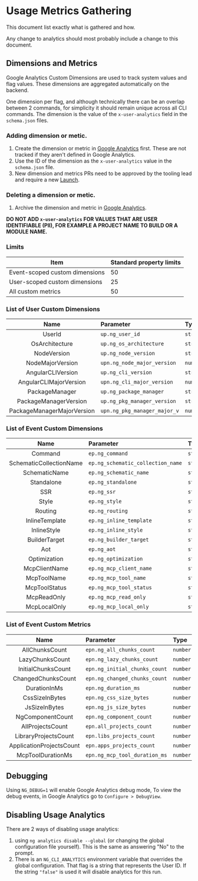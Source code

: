 # Usage Metrics Gathering

This document list exactly what is gathered and how.

Any change to analytics should most probably include a change to this document.

## Dimensions and Metrics

Google Analytics Custom Dimensions are used to track system values and flag values. These
dimensions are aggregated automatically on the backend.

One dimension per flag, and although technically there can be an overlap between 2 commands, for
simplicity it should remain unique across all CLI commands. The dimension is the value of the
`x-user-analytics` field in the `schema.json` files.

### Adding dimension or metic.
1. Create the dimension or metric in [Google Analytics](https://analytics.google.com/) first. These are not tracked if they aren't
   defined in Google Analytics.
1. Use the ID of the dimension as the `x-user-analytics` value in the `schema.json` file.
1. New dimension and metrics PRs need to be approved by the tooling lead and require a new [Launch](http://go/launch).

### Deleting a dimension or metic.
1. Archive the dimension and metric in [Google Analytics](https://analytics.google.com/).


**DO NOT ADD `x-user-analytics` FOR VALUES THAT ARE USER IDENTIFIABLE (PII), FOR EXAMPLE A
PROJECT NAME TO BUILD OR A MODULE NAME.**

### Limits
| Item                           	| Standard property limits 	|
|--------------------------------	|--------------------------	|
| Event-scoped custom dimensions 	| 50                       	|
| User-scoped custom dimensions  	| 25                       	|
| All custom metrics             	| 50                       	|

### List of User Custom Dimensions

<!--USER_DIMENSIONS_TABLE_BEGIN-->
| Name | Parameter | Type |
|:---:|:---|:---|
| UserId | `up.ng_user_id` | `string` |
| OsArchitecture | `up.ng_os_architecture` | `string` |
| NodeVersion | `up.ng_node_version` | `string` |
| NodeMajorVersion | `upn.ng_node_major_version` | `number` |
| AngularCLIVersion | `up.ng_cli_version` | `string` |
| AngularCLIMajorVersion | `upn.ng_cli_major_version` | `number` |
| PackageManager | `up.ng_package_manager` | `string` |
| PackageManagerVersion | `up.ng_pkg_manager_version` | `string` |
| PackageManagerMajorVersion | `upn.ng_pkg_manager_major_v` | `number` |
<!--USER_DIMENSIONS_TABLE_END-->

### List of Event Custom Dimensions

<!--DIMENSIONS_TABLE_BEGIN-->
| Name | Parameter | Type |
|:---:|:---|:---|
| Command | `ep.ng_command` | `string` |
| SchematicCollectionName | `ep.ng_schematic_collection_name` | `string` |
| SchematicName | `ep.ng_schematic_name` | `string` |
| Standalone | `ep.ng_standalone` | `string` |
| SSR | `ep.ng_ssr` | `string` |
| Style | `ep.ng_style` | `string` |
| Routing | `ep.ng_routing` | `string` |
| InlineTemplate | `ep.ng_inline_template` | `string` |
| InlineStyle | `ep.ng_inline_style` | `string` |
| BuilderTarget | `ep.ng_builder_target` | `string` |
| Aot | `ep.ng_aot` | `string` |
| Optimization | `ep.ng_optimization` | `string` |
| McpClientName | `ep.ng_mcp_client_name` | `string` |
| McpToolName | `ep.ng_mcp_tool_name` | `string` |
| McpToolStatus | `ep.ng_mcp_tool_status` | `string` |
| McpReadOnly | `ep.ng_mcp_read_only` | `string` |
| McpLocalOnly | `ep.ng_mcp_local_only` | `string` |
<!--DIMENSIONS_TABLE_END-->

### List of Event Custom Metrics

<!--METRICS_TABLE_BEGIN-->
| Name | Parameter | Type |
|:---:|:---|:---|
| AllChunksCount | `epn.ng_all_chunks_count` | `number` |
| LazyChunksCount | `epn.ng_lazy_chunks_count` | `number` |
| InitialChunksCount | `epn.ng_initial_chunks_count` | `number` |
| ChangedChunksCount | `epn.ng_changed_chunks_count` | `number` |
| DurationInMs | `epn.ng_duration_ms` | `number` |
| CssSizeInBytes | `epn.ng_css_size_bytes` | `number` |
| JsSizeInBytes | `epn.ng_js_size_bytes` | `number` |
| NgComponentCount | `epn.ng_component_count` | `number` |
| AllProjectsCount | `epn.all_projects_count` | `number` |
| LibraryProjectsCount | `epn.libs_projects_count` | `number` |
| ApplicationProjectsCount | `epn.apps_projects_count` | `number` |
| McpToolDurationMs | `epn.ng_mcp_tool_duration_ms` | `number` |
<!--METRICS_TABLE_END-->

## Debugging

Using `NG_DEBUG=1` will enable Google Analytics debug mode, To view the debug events, in Google Analytics go to `Configure > DebugView`.

## Disabling Usage Analytics

There are 2 ways of disabling usage analytics:

1. using `ng analytics disable --global` (or changing the global configuration file yourself). This is the same
   as answering "No" to the prompt.
1. There is an `NG_CLI_ANALYTICS` environment variable that overrides the global configuration.
   That flag is a string that represents the User ID. If the string `"false"` is used it will
   disable analytics for this run.
